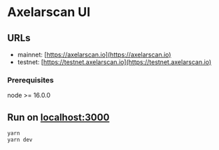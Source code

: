 # Axelarscan UI

## URLs
- mainnet: [https://axelarscan.io](https://axelarscan.io)
- testnet: [https://testnet.axelarscan.io](https://testnet.axelarscan.io)

### Prerequisites
node >= 16.0.0

## Run on [localhost:3000](http://localhost:3000)
```bash
yarn
yarn dev
```